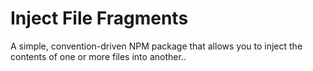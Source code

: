 # Inject File Fragments

A simple, convention-driven NPM package that allows you to inject the contents of one or more files into another..
